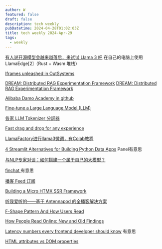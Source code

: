 ```yaml
---
author: W
featured: false
draft: false
description: tech weekly
pubDatetime: 2024-04-28T01:02:03Z
title: tech weekly 2024-Apr-29
tags:
  - weekly
---
```


[有人说开源模型会越来越落后，来试试 Llama 3 吧](https://mp.weixin.qq.com/s/Ovkb2DT39DMkoUBvwyjXZQ) 在自己的电脑上使用 LlamaEdge[2]（Rust + Wasm 堆栈）

[Iframes unleashed in OutSystems](https://itnext.io/iframes-unleashed-in-outsystems-0a9c0b84bf4b)

[DREAM: Distributed RAG Experimentation Framework](https://github.com/aishwaryaprabhat/goku/tree/main/goku/dream)
[DREAM: Distributed RAG Experimentation Framework](https://www.linkedin.com/pulse/dream-distributed-rag-experimentation-framework-aishwarya-prabhat-hoh7c/?trackingId=235Hk1GRSem4KhSSTqe91A%3D%3D)

[Alibaba Damo Academy in github](https://github.com/alibaba-damo-academy)

[Fine-tune a Large Language Model (LLM)](https://developer.monsterapi.ai/docs/fine-tune-a-large-language-model-llm)

[各家 LLM Tokenizer 分詞器](https://ihower.tw/blog/archives/11933)

[Fast drag and drop for any experience](https://github.com/atlassian/pragmatic-drag-and-drop)

[LlamaFactory进行llama3微调，有Colab教程](https://mp.weixin.qq.com/s/5qEj03_FBrA9gMYxXw4qrQ)

[4 Streamlit Alternatives for Building Python Data Apps](https://anvil.works/articles/4-alternatives-streamlit) Panel有意思

[与NLP专家对谈：如何搭建一个属于自己的大模型？](https://mp.weixin.qq.com/s/q6n4TEC4CxZBaFSHLWxAYA)

[finchat ](https://finchat.io/) 有意思

[播客 Feed 订阅](https://getpodcast.xyz/)

[Building a Micro HTMX SSR Framework](https://blog.platformatic.dev/building-a-micro-htmx-ssr-framework)

[听我爱听的——基于 Antennapod 的全播客解决方案](https://sspai.com/post/88279)

[F-Shape Pattern And How Users Read](https://www.smashingmagazine.com/2024/04/f-shape-pattern-how-users-read/)

[How People Read Online: New and Old Findings](https://www.nngroup.com/articles/how-people-read-online/)

[Latency numbers every frontend developer should know](https://vercel.com/blog/latency-numbers-every-web-developer-should-know) 有意思

[HTML attributes vs DOM properties](https://jakearchibald.com/2024/attributes-vs-properties/)

[]()

[]()

[]()

[]()

[]()

[]()

[]()

[]()
